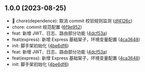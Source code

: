## 1.0.0 (2023-08-25)

* 🐳 chore(dependence): 取消 commit 校验规则监测 ([df4126c](https://github.com/Jamartin-create/template-express/commit/df4126c))
* chore: commit 规范配置 ([6f9e952](https://github.com/Jamartin-create/template-express/commit/6f9e952))
* feat: 新增 JWT、日志、路由部分功能 ([4dcf53a](https://github.com/Jamartin-create/template-express/commit/4dcf53a))
* feat(express): 新增 Express 基础架子，环境变量配置 ([4ca3648](https://github.com/Jamartin-create/template-express/commit/4ca3648))
* init: 脚手架初始化 ([4be6df6](https://github.com/Jamartin-create/template-express/commit/4be6df6))
* feat: 新增 JWT、日志、路由部分功能 ([4dcf53a](https://github.com/Jamartin-create/template-express/commit/4dcf53a))
* feat(express): 新增 Express 基础架子，环境变量配置 ([4ca3648](https://github.com/Jamartin-create/template-express/commit/4ca3648))
* init: 脚手架初始化 ([4be6df6](https://github.com/Jamartin-create/template-express/commit/4be6df6))



